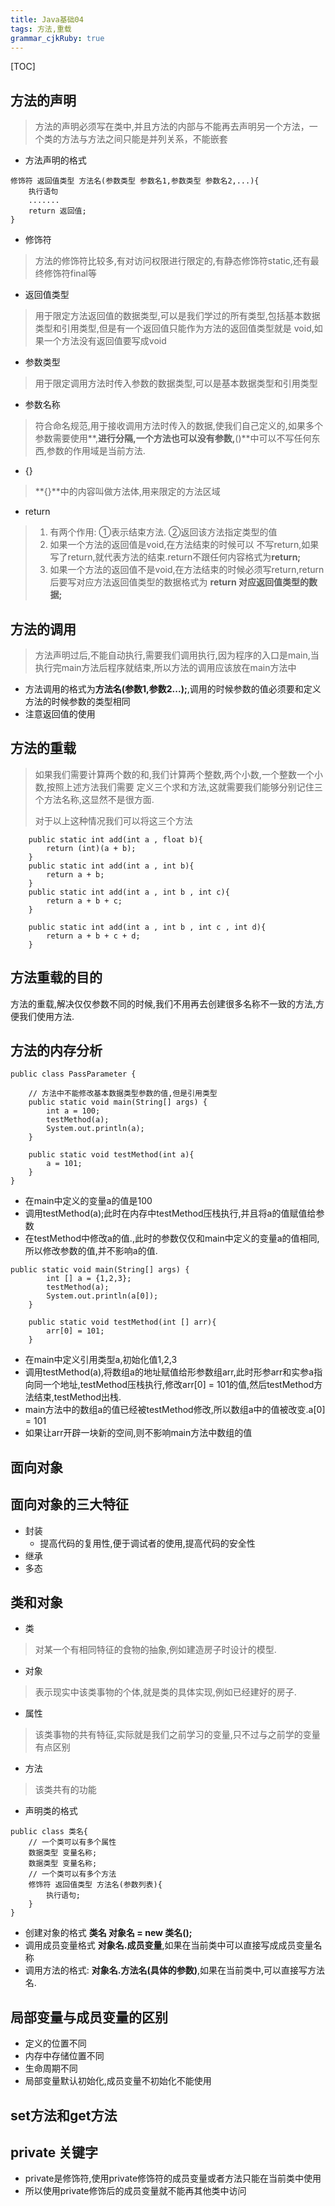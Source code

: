 ```yaml
---
title: Java基础04
tags: 方法,重载 
grammar_cjkRuby: true
---
```

[TOC]
## 方法的声明

> 方法的声明必须写在类中,并且方法的内部与不能再去声明另一个方法，一个类的方法与方法之间只能是并列关系，不能嵌套

- 方法声明的格式

``` stylus
修饰符 返回值类型 方法名(参数类型 参数名1,参数类型 参数名2,...){
	执行语句
	.......
	return 返回值;
}
```
- 修饰符
> 方法的修饰符比较多,有对访问权限进行限定的,有静态修饰符static,还有最终修饰符final等
-  返回值类型
> 用于限定方法返回值的数据类型,可以是我们学过的所有类型,包括基本数据类型和引用类型,但是有一个返回值只能作为方法的返回值类型就是 void,如果一个方法没有返回值要写成void
- 参数类型
> 用于限定调用方法时传入参数的数据类型,可以是基本数据类型和引用类型
- 参数名称
> 符合命名规范,用于接收调用方法时传入的数据,使我们自己定义的,如果多个参数需要使用**,**进行分隔,一个方法也可以没有参数,**()**中可以不写任何东西,参数的作用域是当前方法.
- {}
> **{}**中的内容叫做方法体,用来限定的方法区域
- return
> 1. 有两个作用: ①表示结束方法.  ②返回该方法指定类型的值
> 2. 如果一个方法的返回值是void,在方法结束的时候可以 不写return,如果写了return,就代表方法的结束.return不跟任何内容格式为**return;**
> 3. 如果一个方法的返回值不是void,在方法结束的时候必须写return,return后要写对应方法返回值类型的数据格式为 **return 对应返回值类型的数据;**

## 方法的调用
> 方法声明过后,不能自动执行,需要我们调用执行,因为程序的入口是main,当执行完main方法后程序就结束,所以方法的调用应该放在main方法中

- 方法调用的格式为**方法名(参数1,参数2...);**,调用的时候参数的值必须要和定义方法的时候参数的类型相同
- 注意返回值的使用

## 方法的重载
> 如果我们需要计算两个数的和,我们计算两个整数,两个小数,一个整数一个小数,按照上述方法我们需要 定义三个求和方法,这就需要我们能够分别记住三个方法名称,这显然不是很方面.
> 
> 对于以上这种情况我们可以将这三个方法

``` stylus
	public static int add(int a , float b){
		return (int)(a + b);
	}
	public static int add(int a , int b){
		return a + b;
	}
	public static int add(int a , int b , int c){
		return a + b + c;
	}
	
	public static int add(int a , int b , int c , int d){
		return a + b + c + d;
	}
```
## 方法重载的目的
方法的重载,解决仅仅参数不同的时候,我们不用再去创建很多名称不一致的方法,方便我们使用方法.
## 方法的内存分析

``` stylus
public class PassParameter {

	// 方法中不能修改基本数据类型参数的值,但是引用类型
	public static void main(String[] args) {
		int a = 100;
		testMethod(a);
		System.out.println(a);
	}
	
	public static void testMethod(int a){
		a = 101;
	}
}
```
- 在main中定义的变量a的值是100
- 调用testMethod(a);此时在内存中testMethod压栈执行,并且将a的值赋值给参数
- 在testMethod中修改a的值.,此时的参数仅仅和main中定义的变量a的值相同,所以修改参数的值,并不影响a的值.


``` stylus
public static void main(String[] args) {
		int [] a = {1,2,3};
		testMethod(a);
		System.out.println(a[0]);
	}
	
	public static void testMethod(int [] arr){
		arr[0] = 101;
	}
```

- 在main中定义引用类型a,初始化值1,2,3
- 调用testMethod(a),将数组a的地址赋值给形参数组arr,此时形参arr和实参a指向同一个地址,testMethod压栈执行,修改arr[0] = 101的值,然后testMethod方法结束,testMethod出栈.
- main方法中的数组a的值已经被testMethod修改,所以数组a中的值被改变.a[0] = 101
- 如果让arr开辟一块新的空间,则不影响main方法中数组的值


## 面向对象

## 面向对象的三大特征
- 封装
	- 提高代码的复用性,便于调试者的使用,提高代码的安全性
- 继承
- 多态

## 类和对象
- 类
>对某一个有相同特征的食物的抽象,例如建造房子时设计的模型.
- 对象
> 表示现实中该类事物的个体,就是类的具体实现,例如已经建好的房子.
- 属性
> 该类事物的共有特征,实际就是我们之前学习的变量,只不过与之前学的变量有点区别
- 方法
> 该类共有的功能

- 声明类的格式

``` stylus
public class 类名{
	// 一个类可以有多个属性
	数据类型 变量名称;
	数据类型 变量名称;
	// 一个类可以有多个方法
	修饰符 返回值类型 方法名(参数列表){
		执行语句;
	}
}
```
- 创建对象的格式  **类名 对象名 = new 类名();**
- 调用成员变量格式 **对象名.成员变量**,如果在当前类中可以直接写成成员变量名称
-  调用方法的格式: **对象名.方法名(具体的参数)**,如果在当前类中,可以直接写方法名.

## 局部变量与成员变量的区别
- 定义的位置不同
- 内存中存储位置不同
- 生命周期不同
- 局部变量默认初始化,成员变量不初始化不能使用
## set方法和get方法
## private 关键字
- private是修饰符,使用private修饰符的成员变量或者方法只能在当前类中使用
- 所以使用private修饰后的成员变量就不能再其他类中访问


